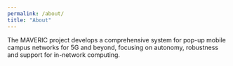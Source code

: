 ```yaml
---
permalink: /about/
title: "About"
---
```


The MAVERIC project develops a comprehensive system for pop-up mobile campus networks for 5G and beyond, focusing on autonomy, robustness and support for in-network computing.

